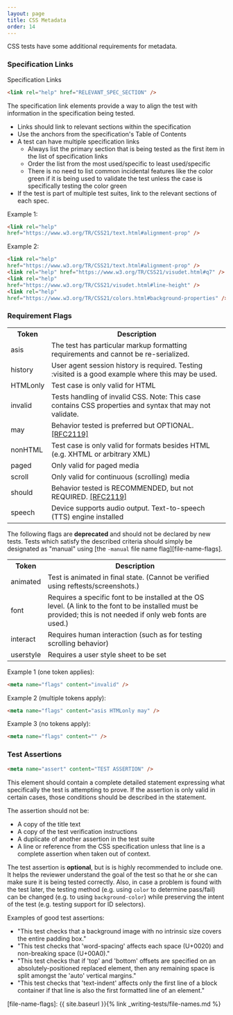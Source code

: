 ```yaml
---
layout: page
title: CSS Metadata
order: 14
---
```

CSS tests have some additional requirements for metadata.

### Specification Links

Specification Links

``` html
<link rel="help" href="RELEVANT_SPEC_SECTION" />
```

The specification link elements provide a way to align the test with
information in the specification being tested.

* Links should link to relevant sections within the specification
* Use the anchors from the specification's Table of Contents
* A test can have multiple specification links
  * Always list the primary section that is being tested as the
    first item in the list of specification links
  * Order the list from the most used/specific to least used/specific
  * There is no need to list common incidental features like the
    color green if it is being used to validate the test unless the
    case is specifically testing the color green
* If the test is part of multiple test suites, link to the relevant
  sections of each spec.

Example 1:

``` html
<link rel="help"
href="https://www.w3.org/TR/CSS21/text.html#alignment-prop" />
```

Example 2:

``` html
<link rel="help"
href="https://www.w3.org/TR/CSS21/text.html#alignment-prop" />
<link rel="help" href="https://www.w3.org/TR/CSS21/visudet.html#q7" />
<link rel="help"
href="https://www.w3.org/TR/CSS21/visudet.html#line-height" />
<link rel="help"
href="https://www.w3.org/TR/CSS21/colors.html#background-properties" />
```

### Requirement Flags

<table>
<tr>
  <th>Token</th>
  <th>Description</th>
</tr>
<tr>
  <td>asis</td>
  <td>The test has particular markup formatting requirements and
    cannot be re-serialized.</td>
</tr>
<tr>
  <td>history</td>
  <td>User agent session history is required. Testing :visited is a
    good example where this may be used.</td>
</tr>
<tr>
  <td>HTMLonly</td>
  <td>Test case is only valid for HTML</td>
</tr>
<tr>
  <td>invalid</td>
  <td>Tests handling of invalid CSS. Note: This case contains CSS
     properties and syntax that may not validate.</td>
</tr>
<tr>
  <td>may</td>
  <td>Behavior tested is preferred but OPTIONAL.
  <a href="https://www.ietf.org/rfc/rfc2119.txt">[RFC2119]</a></td>
</tr>
<tr>
  <td>nonHTML</td>
  <td>Test case is only valid for formats besides HTML (e.g. XHTML
    or arbitrary XML)</td>
</tr>
<tr>
  <td>paged</td>
  <td>Only valid for paged media</td>
</tr>
<tr>
  <td>scroll</td>
  <td>Only valid for continuous (scrolling) media</td>
</tr>
<tr>
  <td>should</td>
  <td>Behavior tested is RECOMMENDED, but not REQUIRED. <a
    href="https://www.ietf.org/rfc/rfc2119.txt">[RFC2119]</a></td>
</tr>
<tr>
  <td>speech</td>
  <td>Device supports audio output. Text-to-speech (TTS) engine
    installed</td>
</tr>
</table>

The following flags are **deprecated** and should not be declared by new tests.
Tests which satisfy the described criteria should simply be designated as
"manual" using [the `-manual` file name flag][file-name-flags].

<table>
<tr>
  <th>Token</th>
  <th>Description</th>
</tr>
<tr>
  <td>animated</td>
  <td>Test is animated in final state. (Cannot be verified using
    reftests/screenshots.)</td>
</tr>
<tr>
  <td>font</td>
  <td>Requires a specific font to be installed at the OS level. (A link to the
      font to be installed must be provided; this is not needed if only web
      fonts are used.)</td>
</tr>
<tr>
  <td>interact</td>
  <td>Requires human interaction (such as for testing scrolling
    behavior)</td>
</tr>
<tr>
  <td>userstyle</td>
  <td>Requires a user style sheet to be set</td>
</tr>
</table>


Example 1 (one token applies):

``` html
<meta name="flags" content="invalid" />
```

Example 2 (multiple tokens apply):

``` html
<meta name="flags" content="asis HTMLonly may" />
```

Example 3 (no tokens apply):

``` html
<meta name="flags" content="" />
```

### Test Assertions

``` html
<meta name="assert" content="TEST ASSERTION" />
```

This element should contain a complete detailed statement expressing
what specifically the test is attempting to prove. If the assertion
is only valid in certain cases, those conditions should be described
in the statement.

The assertion should not be:

* A copy of the title text
* A copy of the test verification instructions
* A duplicate of another assertion in the test suite
* A line or reference from the CSS specification unless that line is
  a complete assertion when taken out of context.

The test assertion is **optional**, but is is highly recommended to include one.
It helps the reviewer understand
the goal of the test so that he or she can make sure it is being
tested correctly. Also, in case a problem is found with the test
later, the testing method (e.g. using `color` to determine pass/fail)
can be changed (e.g. to using `background-color`) while preserving
the intent of the test (e.g. testing support for ID selectors).

Examples of good test assertions:

* "This test checks that a background image with no intrinsic size
   covers the entire padding box."
* "This test checks that 'word-spacing' affects each space (U+0020)
  and non-breaking space (U+00A0)."
* "This test checks that if 'top' and 'bottom' offsets are specified
  on an absolutely-positioned replaced element, then any remaining
  space is split amongst the 'auto' vertical margins."
* "This test checks that 'text-indent' affects only the first line
  of a block container if that line is also the first formatted line
  of an element."

[file-name-flags]: {{ site.baseurl }}{% link _writing-tests/file-names.md %}
